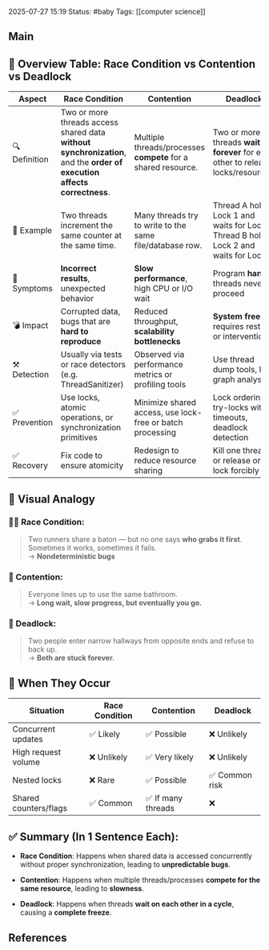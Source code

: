 2025-07-27 15:19
Status: #baby
Tags: [[computer science]]
## Main
## 🧠 Overview Table: **Race Condition vs Contention vs Deadlock**

|Aspect|**Race Condition**|**Contention**|**Deadlock**|
|---|---|---|---|
|🔍 Definition|Two or more threads access shared data **without synchronization**, and the **order of execution affects correctness**.|Multiple threads/processes **compete** for a shared resource.|Two or more threads **wait forever** for each other to release locks/resources.|
|📌 Example|Two threads increment the same counter at the same time.|Many threads try to write to the same file/database row.|Thread A holds Lock 1 and waits for Lock 2; Thread B holds Lock 2 and waits for Lock 1.|
|🧯 Symptoms|**Incorrect results**, unexpected behavior|**Slow performance**, high CPU or I/O wait|Program **hangs**, threads never proceed|
|💣 Impact|Corrupted data, bugs that are **hard to reproduce**|Reduced throughput, **scalability bottlenecks**|**System freeze**, requires restart or intervention|
|⚒️ Detection|Usually via tests or race detectors (e.g. ThreadSanitizer)|Observed via performance metrics or profiling tools|Use thread dump tools, lock graph analysis|
|✅ Prevention|Use locks, atomic operations, or synchronization primitives|Minimize shared access, use lock-free or batch processing|Lock ordering, try-locks with timeouts, deadlock detection|
|✅ Recovery|Fix code to ensure atomicity|Redesign to reduce resource sharing|Kill one thread or release one lock forcibly|


## 📌 Visual Analogy

### 🏃‍♂️ Race Condition:

> Two runners share a baton — but no one says **who grabs it first**. Sometimes it works, sometimes it fails.  
> → **Nondeterministic bugs**

### 🤼 Contention:

> Everyone lines up to use the same bathroom.  
> → **Long wait, slow progress, but eventually you go.**

### 🔗 Deadlock:

> Two people enter narrow hallways from opposite ends and refuse to back up.  
> → **Both are stuck forever.**

## 🧩 When They Occur

|Situation|Race Condition|Contention|Deadlock|
|---|---|---|---|
|Concurrent updates|✅ Likely|✅ Possible|❌ Unlikely|
|High request volume|❌ Unlikely|✅ Very likely|❌ Unlikely|
|Nested locks|❌ Rare|✅ Possible|✅ Common risk|
|Shared counters/flags|✅ Common|✅ If many threads|❌|

## ✅ Summary (In 1 Sentence Each):

- **Race Condition**: Happens when shared data is accessed concurrently without proper synchronization, leading to **unpredictable bugs**.
    
- **Contention**: Happens when multiple threads/processes **compete for the same resource**, leading to **slowness**.
    
- **Deadlock**: Happens when threads **wait on each other in a cycle**, causing a **complete freeze**.



## References